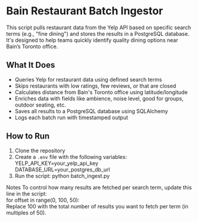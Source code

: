 # Bain Restaurant Batch Ingestor

This script pulls restaurant data from the Yelp API based on specific search terms (e.g., "fine dining") and stores the results in a PostgreSQL database. It's designed to help teams quickly identify quality dining options near Bain’s Toronto office.

## What It Does

- Queries Yelp for restaurant data using defined search terms
- Skips restaurants with low ratings, few reviews, or that are closed
- Calculates distance from Bain's Toronto office using latitude/longitude
- Enriches data with fields like ambience, noise level, good for groups, outdoor seating, etc.
- Saves all results to a PostgreSQL database using SQLAlchemy
- Logs each batch run with timestamped output

## How to Run

1. Clone the repository
2. Create a `.env` file with the following variables:<br>
   YELP_API_KEY=your_yelp_api_key<br>
   DATABASE_URL=your_postgres_db_url
3. Run the script:
   python batch_ingest.py

Notes
To control how many results are fetched per search term, update this line in the script:<br>
for offset in range(0, 100, 50):<br>
Replace 100 with the total number of results you want to fetch per term (in multiples of 50).
